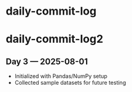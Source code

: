 # daily-commit-log
# daily-commit-log2
## Day 3 — 2025-08-01
- Initialized with Pandas/NumPy setup  
- Collected sample datasets for future testing
